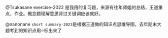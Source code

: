 @Tsukasane exercise-2022 是我用的复习题，来源有往年师姐的总结，王道重点，作业。概念题理解意思背过关键词应该就好。

@nanonane `short summary-2023`是根据王道做的知识点思维导图，去年期末大题考到的知识点用⭐标出来了